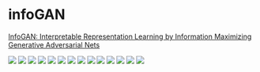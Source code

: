 # infoGAN
[InfoGAN: Interpretable Representation Learning by Information Maximizing Generative Adversarial Nets](https://arxiv.org/pdf/1606.03657.pdf)

![](https://i.imgur.com/K2rvurS.png)
![](https://i.imgur.com/75x8Xar.png)
![](https://i.imgur.com/y38f35Z.png)
![](https://i.imgur.com/Q9Ti3F2.png)
![](https://i.imgur.com/FsnC3rW.png)
![](https://i.imgur.com/0soOfDh.png)
![](https://i.imgur.com/l2jsYu2.png)
![](https://i.imgur.com/Zs84bR8.png)
![](https://i.imgur.com/IstxxQt.png)
![](https://i.imgur.com/uYSv4E8.png)
![](https://i.imgur.com/j2qswqR.png)
![](https://i.imgur.com/DXTaGmE.png)
![](https://i.imgur.com/zMd0DFv.png)
![](https://i.imgur.com/XfVx9iu.png)

